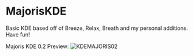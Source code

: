 # MajorisKDE
Basic KDE based off of Breeze, Relax, Breath and my personal additions. Have fun!

Majoris KDE 0.2 Preview:
![KDEMAJORIS02](https://user-images.githubusercontent.com/89377971/162597797-78be9324-42d3-427f-99e2-747cafb6f0dd.png)

